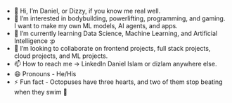 - 👋 Hi, I’m Daniel, or Dizzy, if you know me real well.
- 👀 I’m interested in bodybuilding, powerlifting, programming, and gaming. I want to make my own ML models, AI agents, and apps. 
- 🌱 I’m currently learning Data Science, Machine Learning, and Artificial Intelligence :p
- 💞️ I’m looking to collaborate on frontend projects, full stack projects, cloud projects, and ML projects. 
- 📫 How to reach me -> LinkedIn Daniel Islam or dizlam anywhere else.
- 😄 Pronouns - He/His
- ⚡ Fun fact -  Octopuses have three hearts, and two of them stop beating when they swim 🐙

<!---
dislam7991/dislam7991 is a ✨ special ✨ repository because its `README.md` (this file) appears on your GitHub profile.
You can click the Preview link to take a look at your changes.
--->
